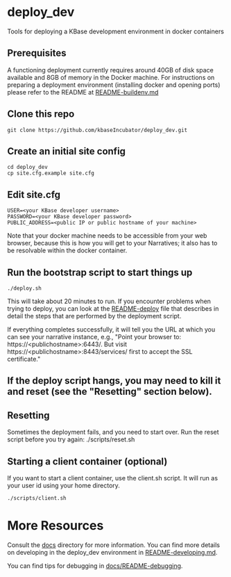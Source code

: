 # deploy_dev
Tools for deploying a KBase development environment in docker containers

## Prerequisites

A functioning deployment currently requires around 40GB of disk space available and 8GB of memory in the Docker machine. For instructions on preparing a deployment environment (installing docker and opening ports) please refer to the README at [README-buildenv.md](README-buildenv.md)

## Clone this repo

    git clone https://github.com/kbaseIncubator/deploy_dev.git

## Create an initial site config

    cd deploy_dev
    cp site.cfg.example site.cfg

## Edit site.cfg

    USER=<your KBase developer username>
    PASSWORD=<your KBase developer password>
    PUBLIC_ADDRESS=<public IP or public hostname of your machine>

Note that your docker machine needs to be accessible from your web browser, because this is how you will get to your Narratives; it also has to be resolvable within the docker container.

## Run the bootstrap script to start things up

    ./deploy.sh

This will take about 20 minutes to run. If you encounter problems when trying to deploy, you can look at the [README-deploy](README-deploy.md) file that describes in detail the steps that are performed by the deployment script.

If everything completes successfully, it will tell you the URL at which you can see your narrative instance, e.g., "Point your browser to: https://\<publichostname\>:6443/. But visit https://\<publichostname\>:8443/services/ first to accept the SSL certificate."

If the deploy script hangs, you may need to kill it and reset (see the "Resetting" section below).
---

## Resetting

Sometimes the deployment fails, and you need to start over. Run the reset script before you try again:
    ./scripts/reset.sh
 
## Starting a client container (optional)

If you want to start a client container, use the client.sh script. It will run as your user id using your home directory. 

    ./scripts/client.sh
    
# More Resources

Consult the [docs](docs) directory for more information.  You can find more details on developing in the deploy_dev environment in [README-developing.md](./docs/README-developing.md).

You can find tips for debugging in [docs/README-debugging](docs/README-debugging.md).
